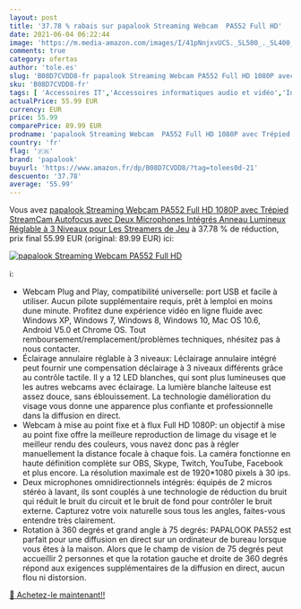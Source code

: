 ```yaml
---
layout: post
title: '37.78 % rabais sur papalook Streaming Webcam  PA552 Full HD'
date: 2021-06-04 06:22:44
image: 'https://m.media-amazon.com/images/I/41pNnjxvUCS._SL500_._SL400_.jpg'
comments: true
category: ofertas
author: 'tole.es'
slug: 'B08D7CVDD8-fr papalook Streaming Webcam PA552 Full HD 1080P avec Trépied...'
sku: 'B08D7CVDD8-fr'
tags: [ 'Accessoires IT','Accessoires informatiques audio et vidéo','Informatique','Webcams et equipement VoIP','papalook', ]
actualPrice: 55.99 EUR
currency: EUR
price: 55.99
comparePrice: 89.99 EUR
prodname: 'papalook Streaming Webcam  PA552 Full HD 1080P avec Trépied  StreamCam Autofocus avec Deux Microphones Intégrés  Anneau Lumineux Réglable à 3 Niveaux pour Les Streamers de Jeu'
country: 'fr'
flag: '🇫🇷'
brand: 'papalook'
buyurl: 'https://www.amazon.fr/dp/B08D7CVDD8/?tag=tolees0d-21'
descuento: '37.78'
average: '55.99'
---
```


Vous avez [papalook Streaming Webcam  PA552 Full HD 1080P avec Trépied  StreamCam Autofocus avec Deux Microphones Intégrés  Anneau Lumineux Réglable à 3 Niveaux pour Les Streamers de Jeu](https://www.amazon.fr/dp/B08D7CVDD8/?tag=tolees0d-21)  à  37.78 % de réduction, prix final  55.99 EUR (original: 89.99 EUR) ici:

[![papalook Streaming Webcam  PA552 Full HD](https://m.media-amazon.com/images/I/41pNnjxvUCS._SL500_._SL400_.jpg)](https://www.amazon.fr/dp/B08D7CVDD8/?tag=tolees0d-21)

ℹ️:

- Webcam Plug and Play, compatibilité universelle: port USB et facile à utiliser. Aucun pilote supplémentaire requis, prêt à lemploi en moins dune minute. Profitez dune expérience vidéo en ligne fluide avec Windows XP, Windows 7, Windows 8, Windows 10, Mac OS 10.6, Android V5.0 et Chrome OS. Tout remboursement/remplacement/problèmes techniques, nhésitez pas à nous contacter.
- Éclairage annulaire réglable à 3 niveaux: Léclairage annulaire intégré peut fournir une compensation déclairage à 3 niveaux différents grâce au contrôle tactile. Il y a 12 LED blanches, qui sont plus lumineuses que les autres webcams avec éclairage. La lumière blanche laiteuse est assez douce, sans éblouissement. La technologie damélioration du visage vous donne une apparence plus confiante et professionnelle dans la diffusion en direct.
- Webcam à mise au point fixe et à flux Full HD 1080P: un objectif à mise au point fixe offre la meilleure reproduction de limage du visage et le meilleur rendu des couleurs, vous navez donc pas à régler manuellement la distance focale à chaque fois. La caméra fonctionne en haute définition complète sur OBS, Skype, Twitch, YouTube, Facebook et plus encore. La résolution maximale est de 1920*1080 pixels à 30 ips.
- Deux microphones omnidirectionnels intégrés: équipés de 2 micros stéréo à lavant, ils sont couplés à une technologie de réduction du bruit qui réduit le bruit du circuit et le bruit de fond pour contrôler le bruit externe. Capturez votre voix naturelle sous tous les angles, faites-vous entendre très clairement.
- Rotation à 360 degrés et grand angle à 75 degrés: PAPALOOK PA552 est parfait pour une diffusion en direct sur un ordinateur de bureau lorsque vous êtes à la maison. Alors que le champ de vision de 75 degrés peut accueillir 2 personnes et que la rotation gauche et droite de 360 ​​degrés répond aux exigences supplémentaires de la diffusion en direct, aucun flou ni distorsion.

[🛒 Achetez-le maintenant!!](https://www.amazon.fr/dp/B08D7CVDD8/?tag=tolees0d-21)
